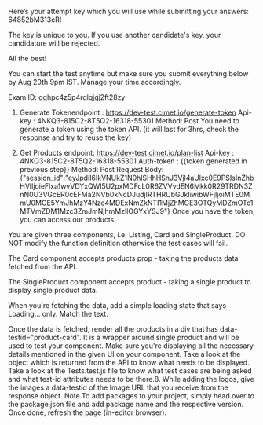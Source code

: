 Here’s your attempt key which you will use while submitting your answers: 64852bM313cRI

The key is unique to you. If you use another candidate's key, your candidature will be rejected.

All the best!

You can start the test anytime but make sure you submit everything below by Aug 20th 9pm IST. Manage your time accordingly.

Exam ID: gghpc4z5p4rqlqjgj2ft28zy


1. Generate Tokenendpoint : https://dev-test.cimet.io/generate-token
Api-key : 4NKQ3-815C2-8T5Q2-16318-55301
Method: Post
You need to generate a token using the token API. (it will last for 3hrs, check the response and try to reuse the key)



2. Get Products endpoint: https://dev-test.cimet.io/plan-list
Api-key : 4NKQ3-815C2-8T5Q2-16318-55301
Auth-token : {{token generated in previous step}}
Method: Post
Request Body: {"session_id":"eyJpdiI6IkVNUkZ1N0hlSHhHSnJ3Vjl4aUlxc0E9PSIsInZhbHVlIjoieFlxa1wvVDYxQWl5U2pxMDFcL0R6ZVVvdEN6Mkk0R29TRDN3ZnN0U3VGcER0cEFMa2NVb0xNcDJudjlRTHRUbGJkIiwibWFjIjoiMTE0MmU0MGE5YmJhMzY4Nzc4MDExNmZkNTI1MjZhMGE3OTQyMDZmOTc1MTVmZDM1Mzc3ZmJmNjhmMzllOGYxYSJ9"}
Once you have the token, you can access our products.




You are given three components, i.e. Listing, Card and SingleProduct. DO NOT modify the function definition otherwise the test cases will fail.

The Card component accepts products prop - taking the products data fetched from the API.

The SingleProduct component accepts product - taking a single product to display single product data.

When you're fetching the data, add a simple loading state that says Loading... only. Match the text.

Once the data is fetched, render all the products in a div that has data-testid="product-card". It is a wrapper around single product and will be used to test your component.
Make sure you're displaying all the necessary details mentioned in the given UI on your component. Take a look at the object which is returned from the API to know what needs to be displayed.
Take a look at the Tests.test.js file to know what test cases are being asked and what test-id attributes needs to be there.8. While adding the logos, give the images a data-testid of the Image URL that you receive from the response object.
Note
To add packages to your project, simply head over to the package.json file and add package name and the respective version. Once done, refresh the page (in-editor browser).